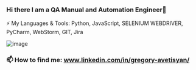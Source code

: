 ### Hi there I am a QA Manual and Automation Engineer👋

⚡ My Languages & Tools: Python, JavaScript, SELENIUM WEBDRIVER, PyCharm, WebStorm, GIT, Jira  

![image](https://user-images.githubusercontent.com/118332660/204431771-bc113db3-18dc-4c8e-8a88-bb34b1582052.png)

### 📫 How to find me: www.linkedin.com/in/gregory-avetisyan/
<!--
**gregory-avetis/gregory-avetis** is a ✨ _special_ ✨ repository because its `README.md` (this file) appears on your GitHub profile.

Here are some ideas to get you started:

- 🔭 I’m currently working on ...
- 🌱 I’m currently learning ...
- 👯 I’m looking to collaborate on ...
- 🤔 I’m looking for help with ...
- 💬 Ask me about ...
- 📫 How to reach me: ...
- 😄 Pronouns: ...
- ⚡ Fun fact: ...
-->
